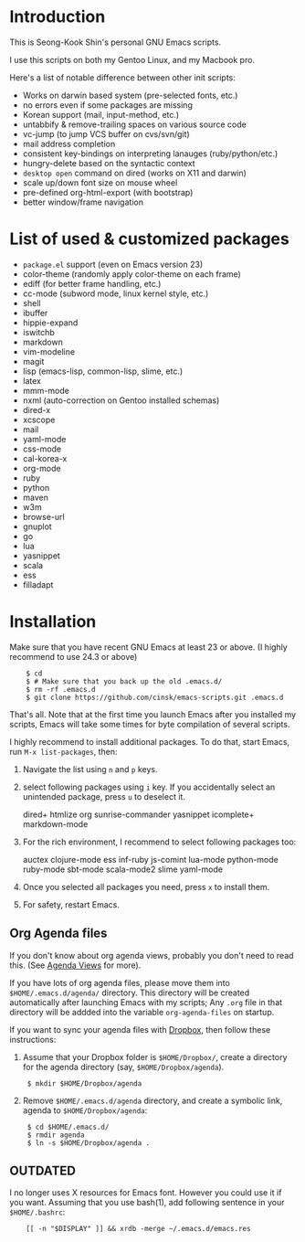 
Introduction
============

This is Seong-Kook Shin's personal GNU Emacs scripts.

I use this scripts on both my Gentoo Linux, and my Macbook pro.

Here's a list of notable difference between other init scripts:

* Works on darwin based system (pre-selected fonts, etc.)
* no errors even if some packages are missing
* Korean support (mail, input-method, etc.)
* untabbify & remove-trailing spaces on various source code
* vc-jump (to jump VCS buffer on cvs/svn/git)
* mail address completion
* consistent key-bindings on interpreting lanauges (ruby/python/etc.)
* hungry-delete based on the syntactic context
* `desktop open` command on dired (works on X11 and darwin)
* scale up/down font size on mouse wheel
* pre-defined org-html-export (with bootstrap)
* better window/frame navigation

List of used & customized packages 
==================================

* `package.el` support (even on Emacs version 23)
* color-theme (randomly apply color-theme on each frame)
* ediff (for better frame handling, etc.)
* cc-mode (subword mode, linux kernel style, etc.)
* shell
* ibuffer
* hippie-expand
* iswitchb
* markdown
* vim-modeline
* magit
* lisp (emacs-lisp, common-lisp, slime, etc.)
* latex
* mmm-mode
* nxml (auto-correction on Gentoo installed schemas)
* dired-x
* xcscope
* mail
* yaml-mode
* css-mode
* cal-korea-x
* org-mode
* ruby
* python
* maven
* w3m
* browse-url
* gnuplot
* go
* lua
* yasnippet
* scala
* ess
* filladapt


Installation
============

Make sure that you have recent GNU Emacs at least 23 or above. (I
highly recommend to use 24.3 or above)

        $ cd
        $ # Make sure that you back up the old .emacs.d/
        $ rm -rf .emacs.d
        $ git clone https://github.com/cinsk/emacs-scripts.git .emacs.d

That's all.  Note that at the first time you launch Emacs after you
installed my scripts, Emacs will take some times for byte compilation
of several scripts.

I highly recommend to install additional packages.  To do that, start
Emacs, run `M-x list-packages`, then:

1. Navigate the list using `n` and `p` keys.
2. select following packages using `i` key.  If you accidentally select
   an unintended package, press `u` to deselect it.

    dired+
    htmlize
    org
    sunrise-commander
    yasnippet
    icomplete+
    markdown-mode

3. For the rich environment, I recommend to select following packages too:

    auctex
    clojure-mode
    ess
    inf-ruby
    js-comint
    lua-mode
    python-mode
    ruby-mode
    sbt-mode
    scala-mode2
    slime
    yaml-mode
    
4. Once you selected all packages you need, press `x` to install them.

5. For safety, restart Emacs.


Org Agenda files
----------------

If you don't know about org agenda views, probably you don't need to
read this.  (See
[Agenda Views](http://orgmode.org/manual/Agenda-Views.html) for more).

If you have lots of org agenda files, please move them into
`$HOME/.emacs.d/agenda/` directory.  This directory will be created
automatically after launching Emacs with my scripts;   Any `.org` file
in that directory will be addded into the variable `org-agenda-files` on
startup.


If you want to sync your agenda files with
[Dropbox](https://www.dropbox.com/), then follow these instructions:

1. Assume that your Dropbox folder is `$HOME/Dropbox/`, create a
   directory for the agenda directory (say, `$HOME/Dropbox/agenda`).

        $ mkdir $HOME/Dropbox/agenda
    
2. Remove `$HOME/.emacs.d/agenda` directory, and create a symbolic
   link, agenda to `$HOME/Dropbox/agenda`:

        $ cd $HOME/.emacs.d/
        $ rmdir agenda
        $ ln -s $HOME/Dropbox/agenda .

OUTDATED
--------

I no longer uses X resources for Emacs font.  However you could use it
if you want.  Assuming that you use bash(1), add following sentence in
your `$HOME/.bashrc`:

        [[ -n "$DISPLAY" ]] && xrdb -merge ~/.emacs.d/emacs.res

